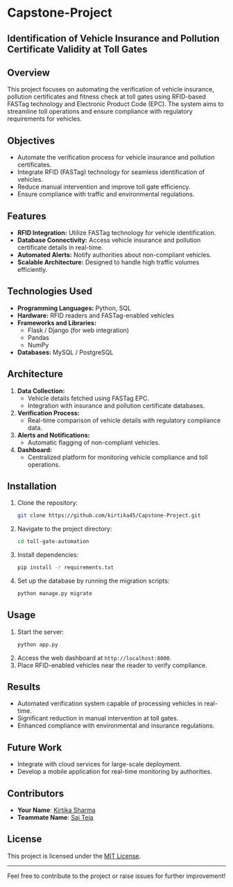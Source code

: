 # Capstone-Project
<h2>Identification of Vehicle Insurance and Pollution Certificate Validity at Toll Gates</h2>

## Overview
This project focuses on automating the verification of vehicle insurance, pollution certificates and fitness check at toll gates using RFID-based FASTag technology and Electronic Product Code (EPC). The system aims to streamline toll operations and ensure compliance with regulatory requirements for vehicles.

## Objectives
- Automate the verification process for vehicle insurance and pollution certificates.
- Integrate RFID (FASTag) technology for seamless identification of vehicles.
- Reduce manual intervention and improve toll gate efficiency.
- Ensure compliance with traffic and environmental regulations.

## Features
- **RFID Integration:** Utilize FASTag technology for vehicle identification.
- **Database Connectivity:** Access vehicle insurance and pollution certificate details in real-time.
- **Automated Alerts:** Notify authorities about non-compliant vehicles.
- **Scalable Architecture:** Designed to handle high traffic volumes efficiently.

## Technologies Used
- **Programming Languages:** Python, SQL
- **Hardware:** RFID readers and FASTag-enabled vehicles
- **Frameworks and Libraries:**
  - Flask / Django (for web integration)
  - Pandas
  - NumPy
- **Databases:** MySQL / PostgreSQL

## Architecture
1. **Data Collection:**
   - Vehicle details fetched using FASTag EPC.
   - Integration with insurance and pollution certificate databases.
2. **Verification Process:**
   - Real-time comparison of vehicle details with regulatory compliance data.
3. **Alerts and Notifications:**
   - Automatic flagging of non-compliant vehicles.
4. **Dashboard:**
   - Centralized platform for monitoring vehicle compliance and toll operations.

## Installation
1. Clone the repository:
   ```bash
   git clone https://github.com/kirtika45/Capstone-Project.git
   ```
2. Navigate to the project directory:
   ```bash
   cd toll-gate-automation
   ```
3. Install dependencies:
   ```bash
   pip install -r requirements.txt
   ```
4. Set up the database by running the migration scripts:
   ```bash
   python manage.py migrate
   ```

## Usage
1. Start the server:
   ```bash
   python app.py
   ```
2. Access the web dashboard at `http://localhost:8000`.
3. Place RFID-enabled vehicles near the reader to verify compliance.

## Results
- Automated verification system capable of processing vehicles in real-time.
- Significant reduction in manual intervention at toll gates.
- Enhanced compliance with environmental and insurance regulations.

## Future Work
- Integrate with cloud services for large-scale deployment.
- Develop a mobile application for real-time monitoring by authorities.

## Contributors
- **Your Name**: [Kirtika Sharma](https://github.com/kirtika45)
- **Teammate Name**: [Sai Teja](https://github.com/Saikukatla)

## License
This project is licensed under the [MIT License](LICENSE).

---
Feel free to contribute to the project or raise issues for further improvement!

